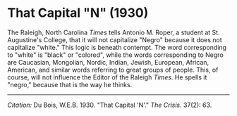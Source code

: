 # That Capital "N" (1930)

The Raleigh, North Carolina *Times* tells Antonio M. Roper, a student at St. Augustine's College, that it will not capitalize "Negro" because it does not capitalize "white." This logic is beneath contempt. The word corresponding to "white" is "black" or "colored", while the words corresponding to Negro are Caucasian, Mongolian, Nordic, Indian, Jewish, European, African, American, and similar words referring to great groups of people. This, of course, will not influence the Editor of the Raleigh *Times*. He spells it "negro," because that is the way he thinks. 

______________
*Citation:* Du Bois, W.E.B. 1930. "That Capital 'N'." *The Crisis*. 37(2): 63.
